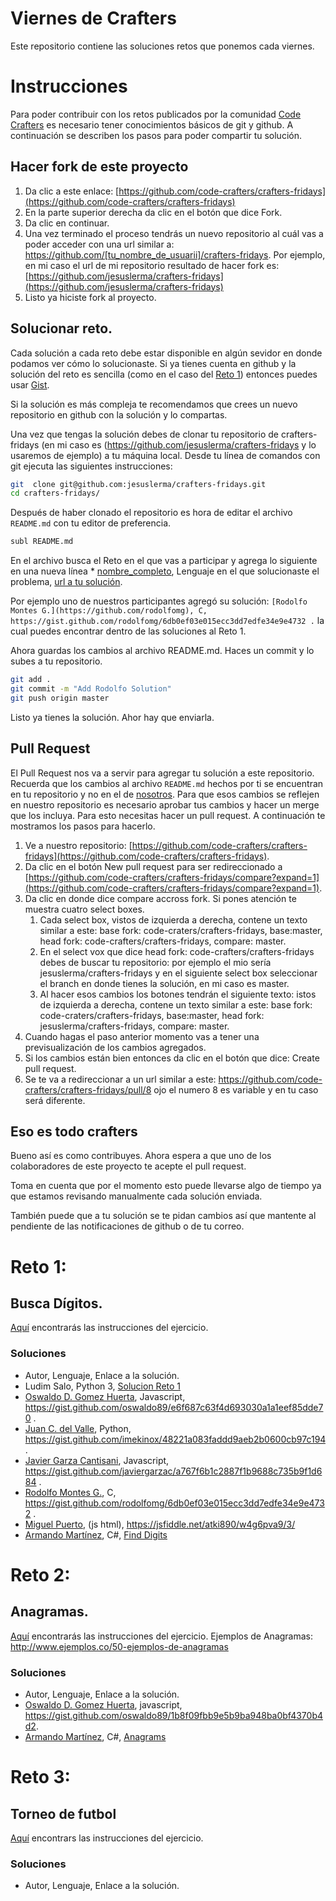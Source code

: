 # Viernes de Crafters
Este repositorio contiene las soluciones retos que ponemos cada viernes.

# Instrucciones
Para poder contribuir con los retos publicados por la comunidad [Code Crafters](https://www.facebook.com/groups/883425011685153) es necesario tener conocimientos básicos de git y github. A continuación se describen los pasos para poder compartir tu solución.

## Hacer fork de este proyecto
1. Da clic a este enlace: [https://github.com/code-crafters/crafters-fridays](https://github.com/code-crafters/crafters-fridays)
2. En la parte superior derecha da clic en el botón que dice Fork.
3. Da clic en continuar.
4. Una vez terminado el proceso tendrás un nuevo repositorio al cuál vas a poder acceder con una url similar a: https://github.com/[tu_nombre_de_usuarii]/crafters-fridays. 
  Por ejemplo, en mi caso el url de mi repositorio resultado de hacer fork es: [https://github.com/jesuslerma/crafters-fridays](https://github.com/jesuslerma/crafters-fridays)
5. Listo ya hiciste fork al proyecto.

## Solucionar reto.
Cada solución a cada reto debe estar disponible en algún sevidor en donde podamos ver cómo lo solucionaste. Si ya tienes cuenta en github y la solución del reto es sencilla (como en el caso del [Reto 1](https://gist.github.com/rodolfomg/6db0ef03e015ecc3dd7edfe34e9e4732)) entonces puedes usar [Gist](https://gist.github.com/). 

Si la solución es más compleja te recomendamos que crees un nuevo repositorio en github con la solución y lo compartas.

Una vez que tengas la solución debes de clonar tu repositorio de crafters-fridays (en mi caso es (https://github.com/jesuslerma/crafters-fridays y lo usaremos de ejemplo) a tu máquina local. Desde tu línea de comandos con git ejecuta las siguientes instrucciones:
```bash
git  clone git@github.com:jesuslerma/crafters-fridays.git
cd crafters-fridays/
```

Después de haber clonado el repositorio es hora de editar el archivo `README.md` con tu editor de preferencia.
```bash
subl README.md
```
En el archivo busca el Reto en el que vas a participar y agrega lo siguiente en una nueva línea * [nombre_completo](tu_url_a_github), Lenguaje en el que solucionaste el problema, [url a tu solución]().

Por ejemplo uno de nuestros participantes agregó su solución: `[Rodolfo Montes G.](https://github.com/rodolfomg), C, https://gist.github.com/rodolfomg/6db0ef03e015ecc3dd7edfe34e9e4732 .` la cual puedes encontrar dentro de las soluciones al Reto 1.

Ahora guardas los cambios al archivo README.md. Haces un commit y lo subes a tu repositorio.
```bash
git add .
git commit -m "Add Rodolfo Solution"
git push origin master
```
Listo ya tienes la solución. Ahor hay que enviarla.

## Pull Request
El Pull Request nos va a servir para agregar tu solución a este repositorio. Recuerda que los cambios al archivo `README.md` hechos por ti se encuentran en tu repositorio y no en el de [nosotros](https://github.com/code-crafters/crafters-fridays). Para que esos cambios se reflejen en nuestro repositorio es necesario aprobar tus cambios y hacer un merge que los incluya.
Para esto necesitas hacer un pull request. A continuación te mostramos los pasos para hacerlo.

1. Ve a nuestro repositorio: [https://github.com/code-crafters/crafters-fridays](https://github.com/code-crafters/crafters-fridays).
2. Da clic en el botón New pull request para ser redireccionado a [https://github.com/code-crafters/crafters-fridays/compare?expand=1](https://github.com/code-crafters/crafters-fridays/compare?expand=1).
3. Da clic en donde dice compare accross fork. Si pones atención te muestra cuatro select boxes.
    1. Cada select box, vistos de izquierda a derecha, contene un texto similar a este: base fork: code-craters/crafters-fridays, base:master, head fork: code-crafters/crafters-fridays, compare: master. 
    2. En el select vox que dice head fork: code-crafters/crafters-fridays debes de buscar tu repositorio: por ejemplo el mio sería jesuslerma/crafters-fridays y en el siguiente select box seleccionar el branch en donde tienes la solución, en mi caso es master.
    3. Al hacer esos cambios los botones tendrán el siguiente texto: istos de izquierda a derecha, contene un texto similar a este: base fork: code-craters/crafters-fridays, base:master, head fork: jesuslerma/crafters-fridays, compare: master. 
4. Cuando hagas el paso anterior momento vas a tener una previsualización de los cambios agregados.
5. Si los cambios están bien entonces da clic en el botón que dice: Create pull request.
6. Se te va a redireccionar a un url similar a este: https://github.com/code-crafters/crafters-fridays/pull/8 ojo el numero 8 es variable y en tu caso será diferente.

## Eso es todo crafters
Bueno así es como contribuyes. Ahora espera a que uno de los colaboradores de este proyecto te acepte el pull request. 

Toma en cuenta que por el momento esto puede llevarse algo de tiempo ya que estamos revisando manualmente cada solución enviada.

También puede que a tu solución se te pidan cambios así que mantente al pendiente de las notificaciones de github o de tu correo.

# Reto 1:
## Busca Dígitos.
[Aquí](https://mentealgoritmica.blogspot.com/2018/06/reto-001.html) encontrarás las instrucciones del ejercicio.
### Soluciones
* Autor, Lenguaje, Enlace a la solución.
* Ludim Salo, Python 3, [Solucion Reto 1](https://gist.github.com/Ludim/ab2d772b2fe56e5f7a7d4d2d38492578)
* [Oswaldo D. Gomez Huerta](https://github.com/oswaldo89), Javascript, https://gist.github.com/oswaldo89/e6f687c63f4d693030a1a1eef85dde70 .
* [Juan C. del Valle](https://github.com/imekinox), Python, https://gist.github.com/imekinox/48221a083faddd9aeb2b0600cb97c194.
* [Javier Garza Cantisani](https://github.com/javiergarzac), Javascript, https://gist.github.com/javiergarzac/a767f6b1c2887f1b9688c735b9f1d684 .
* [Rodolfo Montes G.](https://github.com/rodolfomg), C, https://gist.github.com/rodolfomg/6db0ef03e015ecc3dd7edfe34e9e4732 .
* [Miguel Puerto](https://github.com/mike890), (js html), https://jsfiddle.net/atki890/w4g6pva9/3/
* [Armando Martínez](https://github.com/jmartinezpena), C#, [Find Digits](https://github.com/jmartinezpena/CodeCraftersChallenges/tree/master/Challenge001)

# Reto 2:
## Anagramas.
[Aquí](https://mentealgoritmica.blogspot.com/2018/06/reto-002.html) encontrarás las instrucciones del ejercicio.
Ejemplos de Anagramas: http://www.ejemplos.co/50-ejemplos-de-anagramas
### Soluciones
* Autor, Lenguaje, Enlace a la solución.
* [Oswaldo D. Gomez Huerta](https://github.com/oswaldo89), javascript, https://gist.github.com/oswaldo89/1b8f09fbb9e5b9ba948ba0bf4370b4d2.
* [Armando Martínez](https://github.com/jmartinezpena), C#, [Anagrams](https://github.com/jmartinezpena/CodeCraftersChallenges/tree/master/Challenge002)

# Reto 3:
## Torneo de futbol
[Aquí](https://mentealgoritmica.blogspot.com/2018/06/reto-003.html) encontrars las instrucciones del ejercicio.
### Soluciones
* Autor, Lenguaje, Enlace a la solución.

